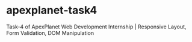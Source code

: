 # apexplanet-task4
Task-4 of ApexPlanet Web Development Internship | Responsive Layout, Form Validation, DOM Manipulation
